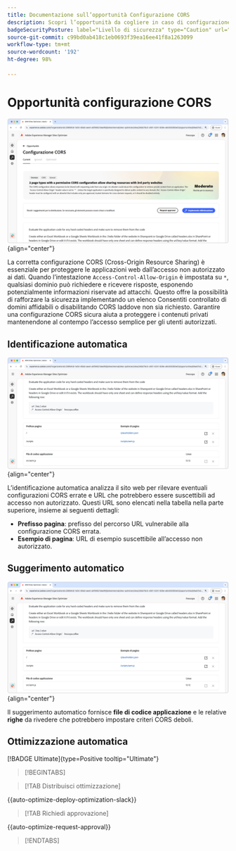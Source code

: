 ```yaml
---
title: Documentazione sull’opportunità Configurazione CORS
description: Scopri l’opportunità da cogliere in caso di configurazione CORS e come identificare e correggere le vulnerabilità di sicurezza del sito.
badgeSecurityPosture: label="Livello di sicurezza" type="Caution" url="../../opportunity-types/security-posture.md" tooltip="Livello di sicurezza"
source-git-commit: c99bd0ab418c1eb0693f39ea16ee41f8a1263099
workflow-type: tm+mt
source-wordcount: '192'
ht-degree: 98%

---
```



# Opportunità configurazione CORS

![Opportunità configurazione CORS](./assets/cors-configuration/hero.png){align="center"}

La corretta configurazione CORS (Cross-Origin Resource Sharing) è essenziale per proteggere le applicazioni web dall’accesso non autorizzato ai dati. Quando l’intestazione `Access-Control-Allow-Origin` è impostata su `*`, qualsiasi dominio può richiedere e ricevere risposte, esponendo potenzialmente informazioni riservate ad attacchi. Questo offre la possibilità di rafforzare la sicurezza implementando un elenco Consentiti controllato di domini affidabili o disabilitando CORS laddove non sia richiesto. Garantire una configurazione CORS sicura aiuta a proteggere i contenuti privati mantenendone al contempo l’accesso semplice per gli utenti autorizzati.

## Identificazione automatica

![Identificazione automatica opportunità configurazione CORS](./assets/cors-configuration/auto-identify.png){align="center"}

L’identificazione automatica analizza il sito web per rilevare eventuali configurazioni CORS errate e URL che potrebbero essere suscettibili ad accesso non autorizzato. Questi URL sono elencati nella tabella nella parte superiore, insieme ai seguenti dettagli:

* **Prefisso pagina**: prefisso del percorso URL vulnerabile alla configurazione CORS errata.
* **Esempio di pagina**: URL di esempio suscettibile all’accesso non autorizzato.

## Suggerimento automatico

![Suggerimento automatico per opportunità configurazione CORS](./assets/cors-configuration/auto-suggest.png){align="center"}

Il suggerimento automatico fornisce **file di codice applicazione** e le relative **righe** da rivedere che potrebbero impostare criteri CORS deboli.


## Ottimizzazione automatica

[!BADGE Ultimate]{type=Positive tooltip="Ultimate"}

>[!BEGINTABS]

>[!TAB Distribuisci ottimizzazione]

{{auto-optimize-deploy-optimization-slack}}

>[!TAB Richiedi approvazione]

{{auto-optimize-request-approval}}

>[!ENDTABS]
